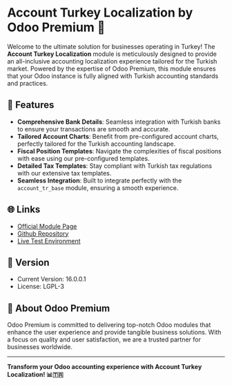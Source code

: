 # Account Turkey Localization by Odoo Premium 🌟

Welcome to the ultimate solution for businesses operating in Turkey! The **Account Turkey Localization** module is meticulously designed to provide an all-inclusive accounting localization experience tailored for the Turkish market. Powered by the expertise of Odoo Premium, this module ensures that your Odoo instance is fully aligned with Turkish accounting standards and practices.

## 🚀 Features

- **Comprehensive Bank Details**: Seamless integration with Turkish banks to ensure your transactions are smooth and accurate.
- **Tailored Account Charts**: Benefit from pre-configured account charts, perfectly tailored for the Turkish accounting landscape.
- **Fiscal Position Templates**: Navigate the complexities of fiscal positions with ease using our pre-configured templates.
- **Detailed Tax Templates**: Stay compliant with Turkish tax regulations with our extensive tax templates.
- **Seamless Integration**: Built to integrate perfectly with the `account_tr_base` module, ensuring a smooth experience.

## 🌐 Links

- [Official Module Page](https://www.odoopremium.com/app/account_tr)
- [Github Repository](https://github.com/odoopremium/account/tree/16.0)
- [Live Test Environment](https://runbot16.odoopremium.com)

## 📘 Version

- Current Version: 16.0.0.1
- License: LGPL-3

## 💼 About Odoo Premium

Odoo Premium is committed to delivering top-notch Odoo modules that enhance the user experience and provide tangible business solutions. With a focus on quality and user satisfaction, we are a trusted partner for businesses worldwide.

---

**Transform your Odoo accounting experience with Account Turkey Localization! 📊🇹🇷**
